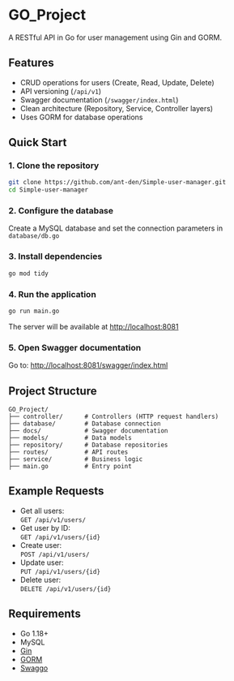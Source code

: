 # GO_Project

A RESTful API in Go for user management using Gin and GORM.

## Features

- CRUD operations for users (Create, Read, Update, Delete)
- API versioning (`/api/v1`)
- Swagger documentation (`/swagger/index.html`)
- Clean architecture (Repository, Service, Controller layers)
- Uses GORM for database operations

## Quick Start

### 1. Clone the repository

```sh
git clone https://github.com/ant-den/Simple-user-manager.git
cd Simple-user-manager
```

### 2. Configure the database

Create a MySQL database and set the connection parameters in `database/db.go`  

### 3. Install dependencies

```sh
go mod tidy
```

### 4. Run the application

```sh
go run main.go
```

The server will be available at [http://localhost:8081](http://localhost:8081)

### 5. Open Swagger documentation

Go to: [http://localhost:8081/swagger/index.html](http://localhost:8081/swagger/index.html)

## Project Structure

```
GO_Project/
├── controller/      # Controllers (HTTP request handlers)
├── database/        # Database connection
├── docs/            # Swagger documentation
├── models/          # Data models
├── repository/      # Database repositories
├── routes/          # API routes
├── service/         # Business logic
├── main.go          # Entry point
```

## Example Requests

- Get all users:  
  `GET /api/v1/users/`
- Get user by ID:  
  `GET /api/v1/users/{id}`
- Create user:  
  `POST /api/v1/users/`
- Update user:  
  `PUT /api/v1/users/{id}`
- Delete user:  
  `DELETE /api/v1/users/{id}`

## Requirements

- Go 1.18+
- MySQL
- [Gin](https://github.com/gin-gonic/gin)
- [GORM](https://gorm.io/)
- [Swaggo](https://github.com/swaggo/gin-swagger)
